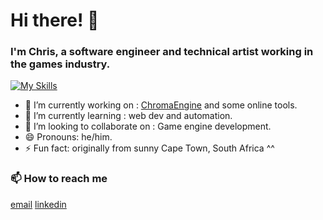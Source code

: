 Hi there! 👋
============
### I'm Chris, a software engineer and technical artist working in the games industry.

[![My Skills](https://skillicons.dev/icons?i=python,cpp,cs,unreal,unity,django,js,bootstrap,html,css&perline=5)](https://skillicons.dev)

- 🔭 I’m currently working on : [ChromaEngine](https://github.com/ChrisTwaitees/ChromaEngine) and some online tools.
- 🌱 I’m currently learning : web dev and automation.
- 👯 I’m looking to collaborate on : Game engine development.
- 😄 Pronouns: he/him.
- ⚡ Fun fact: originally from sunny Cape Town, South Africa ^^ 

### 📫 How to reach me
[email](mailto:chrthw@gmail.com?subject=[GitHub]%20Source%20Han%20Sans)
[linkedin](https://www.linkedin.com/in/christopher-thwaites-cg/)
